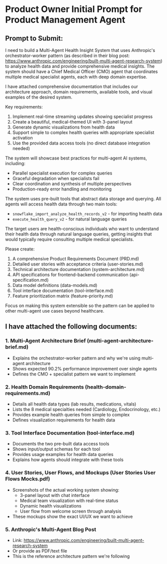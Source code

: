 # Product Owner Initial Prompt for Product Management Agent

## Prompt to Submit:

I need to build a Multi-Agent Health Insight System that uses Anthropic's orchestrator-worker pattern (as described in their blog post: https://www.anthropic.com/engineering/built-multi-agent-research-system) to analyze health data and provide comprehensive medical insights. The system should have a Chief Medical Officer (CMO) agent that coordinates multiple medical specialist agents, each with deep domain expertise.

I have attached comprehensive documentation that includes our architecture approach, domain requirements, available tools, and visual examples of the desired system.

Key requirements:
1. Implement real-time streaming updates showing specialist progress
2. Create a beautiful, medical-themed UI with 3-panel layout
3. Generate dynamic visualizations from health data
4. Support simple to complex health queries with appropriate specialist activation
5. Use the provided data access tools (no direct database integration needed)

The system will showcase best practices for multi-agent AI systems, including:
- Parallel specialist execution for complex queries
- Graceful degradation when specialists fail
- Clear coordination and synthesis of multiple perspectives
- Production-ready error handling and monitoring

The system uses pre-built tools that abstract data storage and querying. All agents will access health data through two main tools:
- `snowflake_import_analyze_health_records_v2` - for importing health data
- `execute_health_query_v2` - for natural language queries

The target users are health-conscious individuals who want to understand their health data through natural language queries, getting insights that would typically require consulting multiple medical specialists.

Please create:
1. A comprehensive Product Requirements Document (PRD.md)
2. Detailed user stories with acceptance criteria (user-stories.md)
3. Technical architecture documentation (system-architecture.md)
4. API specifications for frontend-backend communication (api-specification.md)
5. Data model definitions (data-models.md)
6. Tool interface documentation (tool-interface.md)
7. Feature prioritization matrix (feature-priority.md)

Focus on making this system extensible so the pattern can be applied to other multi-agent use cases beyond healthcare.

## I have attached the following documents:

### 1. **Multi-Agent Architecture Brief** (multi-agent-architecture-brief.md)
- Explains the orchestrator-worker pattern and why we're using multi-agent architecture
- Shows expected 90.2% performance improvement over single agents
- Defines the CMO + specialist pattern we want to implement

### 2. **Health Domain Requirements** (health-domain-requirements.md)
- Details all health data types (lab results, medications, vitals)
- Lists the 8 medical specialties needed (Cardiology, Endocrinology, etc.)
- Provides example health queries from simple to complex
- Defines visualization requirements for health data

### 3. **Tool Interface Documentation** (tool-interface.md)
- Documents the two pre-built data access tools
- Shows input/output schemas for each tool
- Provides usage examples for health data queries
- Explains how agents should integrate with these tools

### 4. **User Stories, User Flows, and Mockups** (User Stories User Flows Mocks.pdf)
- Screenshots of the actual working system showing:
  - 3-panel layout with chat interface
  - Medical team visualization with real-time status
  - Dynamic health visualizations
  - User flow from welcome screen through analysis
- These mockups show the exact UI/UX we want to achieve

### 5. **Anthropic's Multi-Agent Blog Post** 
- Link: https://www.anthropic.com/engineering/built-multi-agent-research-system
- Or provide as PDF/text file
- This is the reference architecture pattern we're following
